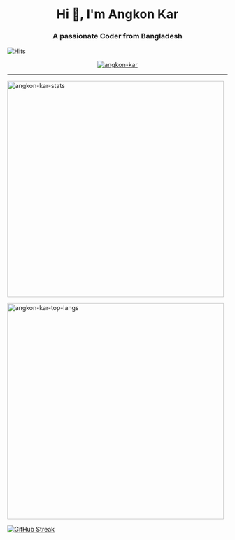 <h1 align="center">Hi 👋, I'm Angkon Kar</h1>
<h3 align="center">A passionate Coder from Bangladesh</h3>

[![Hits](https://u8views.com/api/v1/github/profiles/63663261/views/day-week-month-total-count.svg)](https://u8views.com/github/Angkon-kar)

<p align="center">
  <a href="https://github.com/ryo-ma/github-profile-trophy">
    <img src="https://trophygh.kolioaris.xyz/?username=angkon-kar&rank=-?" alt="angkon-kar" />
  </a>
</p>

---

<p align="left"><img src="https://github-readme-stats-delta-snowy-48.vercel.app/api?username=angkon-kar&show_icons=true&locale=en&theme=dark" alt="angkon-kar-stats" width="495" /></p>

<p align="left"><img src="https://github-readme-stats-delta-snowy-48.vercel.app/api/top-langs?username=angkon-kar&show_icons=true&locale=en&layout=compact&theme=dark" alt="angkon-kar-top-langs" width="495" /></p>
<p><a href="https://git.io/streak-stats">
  <img src="https://github-readme-streak-stats-on0nbv2r8-angkon-kars-projects.vercel.app/demo/?user=angkon-kar&theme=dark" alt="GitHub Streak" />
</a></p>
